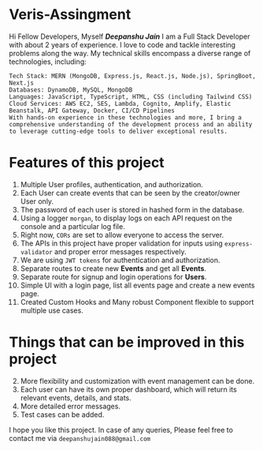 # Veris-Assingment
Hi Fellow Developers, Myself **_Deepanshu Jain_**
    I am a Full Stack Developer with about 2 years of experience. I love to code and tackle interesting problems along the way.
    My technical skills encompass a diverse range of technologies, including:

    Tech Stack: MERN (MongoDB, Express.js, React.js, Node.js), SpringBoot, Next.js
    Databases: DynamoDB, MySQL, MongoDB
    Languages: JavaScript, TypeScript, HTML, CSS (including Tailwind CSS)
    Cloud Services: AWS EC2, SES, Lambda, Cognito, Amplify, Elastic Beanstalk, API Gateway, Docker, CI/CD Pipelines
    With hands-on experience in these technologies and more, I bring a comprehensive understanding of the development process and an ability to leverage cutting-edge tools to deliver exceptional results.

# Features of this project
1. Multiple User profiles, authentication, and authorization.
3. Each User can create events that can be seen by the creator/owner User only.
4. The password of each user is stored in hashed form in the database.
5. Using a logger `morgan`, to display logs on each API request on the console and a particular log file.
6. Right now, `CORs` are set to allow everyone to access the server.
7. The APIs in this project have proper validation for inputs using `express-validator` and proper error messages respectively.
8. We are using `JWT tokens` for authentication and authorization.
9. Separate routes to create new **Events** and get all **Events**.
10. Separate route for signup and login operations for **Users**.
11. Simple UI with a login page, list all events page and create a new events page.
12. Created Custom Hooks and Many robust Component flexible to support multiple use cases.

# Things that can be improved in this project
2. More flexibility and customization with event management can be done.
3. Each user can have its own proper dashboard, which will return its relevant events, details, and stats.
4. More detailed error messages.
5. Test cases can be added.

I hope you like this project. In case of any queries, Please feel free to contact me via `deepanshujain088@gmail.com`
